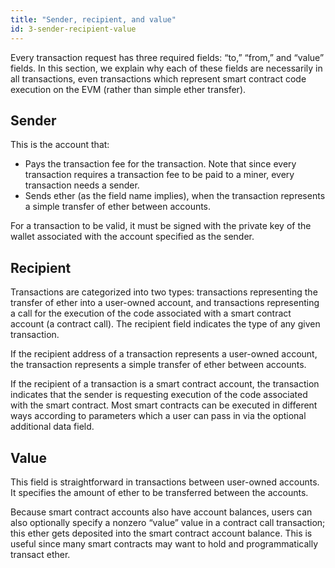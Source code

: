 ```yaml
---
title: "Sender, recipient, and value"
id: 3-sender-recipient-value
---
```


Every transaction request has three required fields: “to,” “from,” and “value” fields. In this section, we explain why each of these fields are necessarily in all transactions, even transactions which represent smart contract code execution on the EVM (rather than simple ether transfer).

## Sender

This is the account that:

- Pays the transaction fee for the transaction. Note that since every transaction requires a transaction fee to be paid to a miner, every transaction needs a sender.
- Sends ether (as the field name implies), when the transaction represents a simple transfer of ether between accounts.

For a transaction to be valid, it must be signed with the private key of the wallet associated with the account specified as the sender.

## Recipient

Transactions are categorized into two types: transactions representing the transfer of ether into a user-owned account, and transactions representing a call for the execution of the code associated with a smart contract account (a contract call). The recipient field indicates the type of any given transaction.

If the recipient address of a transaction represents a user-owned account, the transaction represents a simple transfer of ether between accounts.

If the recipient of a transaction is a smart contract account, the transaction indicates that the sender is requesting execution of the code associated with the smart contract. Most smart contracts can be executed in different ways according to parameters which a user can pass in via the optional additional data field.

## Value

This field is straightforward in transactions between user-owned accounts. It specifies the amount of ether to be transferred between the accounts.

Because smart contract accounts also have account balances, users can also optionally specify a nonzero “value” value in a contract call transaction; this ether gets deposited into the smart contract account balance. This is useful since many smart contracts may want to hold and programmatically transact ether.
